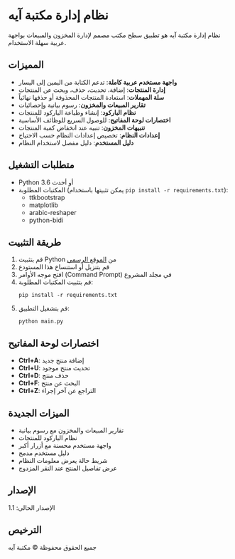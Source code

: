 # نظام إدارة مكتبة آيه

نظام إدارة مكتبة آيه هو تطبيق سطح مكتب مصمم لإدارة المخزون والمبيعات بواجهة عربية سهلة الاستخدام.

## المميزات

- **واجهة مستخدم عربية كاملة**: تدعم الكتابة من اليمين إلى اليسار
- **إدارة المنتجات**: إضافة، تحديث، حذف، وبحث عن المنتجات
- **سلة المهملات**: استعادة المنتجات المحذوفة أو حذفها نهائياً
- **تقارير المبيعات والمخزون**: رسوم بيانية وإحصائيات
- **نظام الباركود**: إنشاء وطباعة الباركود للمنتجات
- **اختصارات لوحة المفاتيح**: للوصول السريع للوظائف الأساسية
- **تنبيهات المخزون**: تنبيه عند انخفاض كمية المنتجات
- **إعدادات النظام**: تخصيص إعدادات النظام حسب الاحتياج
- **دليل المستخدم**: دليل مفصل لاستخدام النظام

## متطلبات التشغيل

- Python 3.6 أو أحدث
- المكتبات المطلوبة (يمكن تثبيتها باستخدام `pip install -r requirements.txt`):
  - ttkbootstrap
  - matplotlib
  - arabic-reshaper
  - python-bidi

## طريقة التثبيت

1. قم بتثبيت Python من [الموقع الرسمي](https://www.python.org/downloads/)
2. قم بتنزيل أو استنساخ هذا المستودع
3. افتح موجه الأوامر (Command Prompt) في مجلد المشروع
4. قم بتثبيت المكتبات المطلوبة:
   ```
   pip install -r requirements.txt
   ```
5. قم بتشغيل التطبيق:
   ```
   python main.py
   ```

## اختصارات لوحة المفاتيح

- **Ctrl+A**: إضافة منتج جديد
- **Ctrl+U**: تحديث منتج موجود
- **Ctrl+D**: حذف منتج
- **Ctrl+F**: البحث عن منتج
- **Ctrl+Z**: التراجع عن آخر إجراء

## الميزات الجديدة

- تقارير المبيعات والمخزون مع رسوم بيانية
- نظام الباركود للمنتجات
- واجهة مستخدم محسنة مع أزرار أكبر
- دليل مستخدم مدمج
- شريط حالة يعرض معلومات النظام
- عرض تفاصيل المنتج عند النقر المزدوج

## الإصدار

الإصدار الحالي: 1.1

## الترخيص

جميع الحقوق محفوظة © مكتبة آيه

